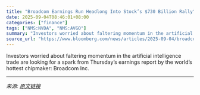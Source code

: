 ```yaml
---
title: "Broadcom Earnings Run Headlong Into Stock’s $730 Billion Rally"
date: 2025-09-04T08:46:01+08:00
categories: ["finance"]
tags: ["NMS:NVDA", "NMS:AVGO"]
summary: "Investors worried about faltering momentum in the artificial intelligence trade are looking for a spark from Thursday’s earnings report by the world’s hottest chipmaker: Broadcom Inc."
source_url: "https://www.bloomberg.com/news/articles/2025-09-04/broadcom-earnings-run-headlong-into-stock-s-730-billion-rally"
---
```


Investors worried about faltering momentum in the artificial intelligence trade are looking for a spark from Thursday’s earnings report by the world’s hottest chipmaker: Broadcom Inc.

---

*来源: [原文链接](https://www.bloomberg.com/news/articles/2025-09-04/broadcom-earnings-run-headlong-into-stock-s-730-billion-rally)*
